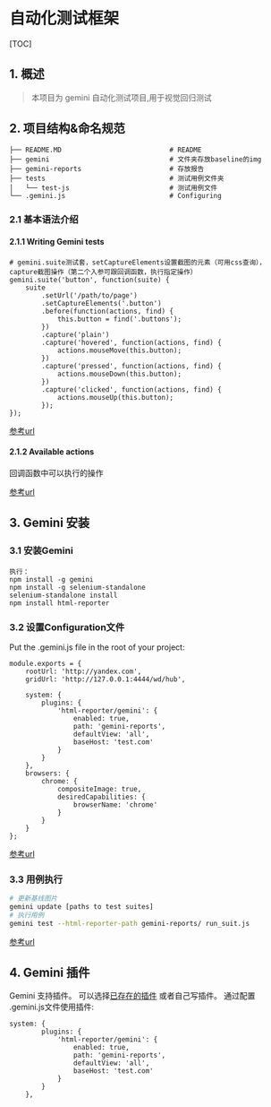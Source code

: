 # 自动化测试框架

[TOC]

## 1.  概述

> 本项目为 gemini 自动化测试项目,用于视觉回归测试

## 2. 项目结构&命名规范

```shell
├── README.MD							# README
├── gemini                              # 文件夹存放baseline的img	
├── gemini-reports                      # 存放报告		                             
├── tests								# 测试用例文件夹
│   └── test-js                         # 测试用例文件
└── .gemini.js                          # Configuring
```


### 2.1 基本语法介绍
#### 2.1.1 Writing Gemini tests
```shell
# gemini.suite测试套，setCaptureElements设置截图的元素（可用css查询），capture截图操作（第二个入参可跟回调函数，执行指定操作）
gemini.suite('button', function(suite) {
    suite
        .setUrl('/path/to/page')
        .setCaptureElements('.button')
        .before(function(actions, find) {
            this.button = find('.buttons');
        })
        .capture('plain')
        .capture('hovered', function(actions, find) {
            actions.mouseMove(this.button);
        })
        .capture('pressed', function(actions, find) {
            actions.mouseDown(this.button);
        })
        .capture('clicked', function(actions, find) {
            actions.mouseUp(this.button);
        });
});
```
[参考url](https://github.com/gemini-testing/gemini/blob/master/doc/tests.md)

#### 2.1.2 Available actions
回调函数中可以执行的操作

[参考url](https://github.com/gemini-testing/gemini/blob/master/doc/tests.md#available-actions)

## 3. Gemini 安装

### 3.1 安装Gemini

```shell
执行：
npm install -g gemini
npm install -g selenium-standalone
selenium-standalone install
npm install html-reporter
```


### 3.2 设置Configuration文件

Put the .gemini.js file in the root of your project:
```shell
module.exports = {
    rootUrl: 'http://yandex.com',
    gridUrl: 'http://127.0.0.1:4444/wd/hub',

    system: {
        plugins: {
            'html-reporter/gemini': {
                enabled: true,
                path: 'gemini-reports',
                defaultView: 'all',
                baseHost: 'test.com'
            }
        }
    },
    browsers: {
        chrome: {
            compositeImage: true,
            desiredCapabilities: {
                browserName: 'chrome'
            }
        }
    }
};
```
[参考url](https://github.com/gemini-testing/gemini/blob/master/doc/config.md)

### 3.3 用例执行

```bash
# 更新基线图片
gemini update [paths to test suites]
# 执行用例
gemini test --html-reporter-path gemini-reports/ run_suit.js
```
[参考url](https://github.com/gemini-testing/gemini/blob/master/doc/commands.md)

## 4. Gemini 插件
Gemini 支持插件。 可以选择[已存在的插件](https://www.npmjs.com/search?q=keywords:gemini-plugin) 或者自己写插件。 通过配置 .gemini.js文件使用插件:
```shell
system: {
        plugins: {
            'html-reporter/gemini': {
                enabled: true,
                path: 'gemini-reports',
                defaultView: 'all',
                baseHost: 'test.com'
            }
        }
    },
```
